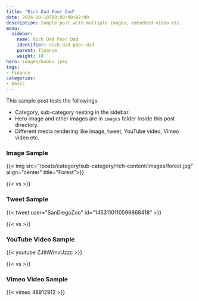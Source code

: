 ```yaml
---
title: "Rich Dad Poor Dad"
date: 2024-10-10T00:00:00+02:00
description: Sample post with multiple images, embedded video etc.
menu:
  sidebar:
    name: Rich Dad Poor Dad
    identifier: rich-dad-poor-dad
    parent: finance
    weight: 10
hero: images/books.jpeg
tags:
- Finance
categories:
- Basic
---
```


This sample post tests the followings:

- Category, sub-category nesting in the sidebar.
- Hero image and other images are in `images` folder inside this post directory.
- Different media rendering like image, tweet, YouTube video, Vimeo video etc.

### Image Sample

{{< img src="/posts/category/sub-category/rich-content/images/forest.jpg" align="center" title="Forest">}}

{{< vs >}}

### Tweet Sample

{{< tweet user="SanDiegoZoo" id="1453110110599868418" >}}

{{< vs >}}

### YouTube Video Sample

{{< youtube ZJthWmvUzzc >}}

{{< vs >}}

### Vimeo Video Sample

{{< vimeo 48912912 >}}
